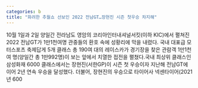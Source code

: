 ```yaml
---
categories: b
title: "화려한 추월쇼 선보인 2022 전남GT…장현진 시즌 첫우승 차지해"
---
```

10월 1일과 2일 양일간 전라남도 영암의 코리아인터내셔널서킷(이하 KIC)에서 펼쳐진 2022 전남GT가 1만1천여명 관중들의 환호 속에 성황리에 막을 내렸다. 국내 대표급 모터스포츠 축제답게 5개 클래스 총 190여 대의 레이스카가 경기장을 찾은 관람객 1만1천여 명(양일간 총 1만992명)이 보는 앞에서 치열한 접전을 펼쳤다.국내 최상위 클래스인 삼성화재 6000 클래스에서는 장현진(서한GP)이 시즌 첫 우승이자 지난해 전남GT에 이어 2년 연속 우승을 달성했다. 더불어, 장현진의 우승으로 타이어사 넥센타이어(2021년 600